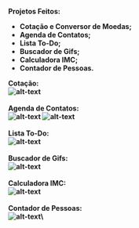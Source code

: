<b>Projetos Feitos:
- Cotação e Conversor de Moedas;
- Agenda de Contatos;
- Lista To-Do;
- Buscador de Gifs;
- Calculadora IMC;
- Contador de Pessoas.

<b>Cotação:\
![alt-text](https://github.com/perinm/flutter-apps/blob/master/Gifs%20de%20apps/cotacao.gif)\
\
<b>Agenda de Contatos:\
![alt-text](https://github.com/perinm/flutter-apps/blob/master/Gifs%20de%20apps/Agenda_de_Contatos_adicionar.gif)
![alt-text](https://github.com/perinm/flutter-apps/blob/master/Gifs%20de%20apps/Agenda_de_contatos_opcoes.gif)\
\
<b>Lista To-Do:\
![alt-text](https://github.com/perinm/flutter-apps/blob/master/Gifs%20de%20apps/to-do.gif)\
\
<b>Buscador de Gifs:\
![alt-text](https://github.com/perinm/flutter-apps/blob/master/Gifs%20de%20apps/buscador_de_gifs.gif)\
\
<b>Calculadora IMC:\
![alt-text](https://github.com/perinm/flutter-apps/blob/master/Gifs%20de%20apps/Calculadora_imc.gif)\
\
<b>Contador de Pessoas:\
![alt-text](https://github.com/perinm/flutter-apps/blob/master/Gifs%20de%20apps/contador_de_pessoas.gif)\